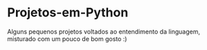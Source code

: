 # Projetos-em-Python

Alguns pequenos projetos voltados ao entendimento da linguagem, misturado com um pouco de bom gosto :)
